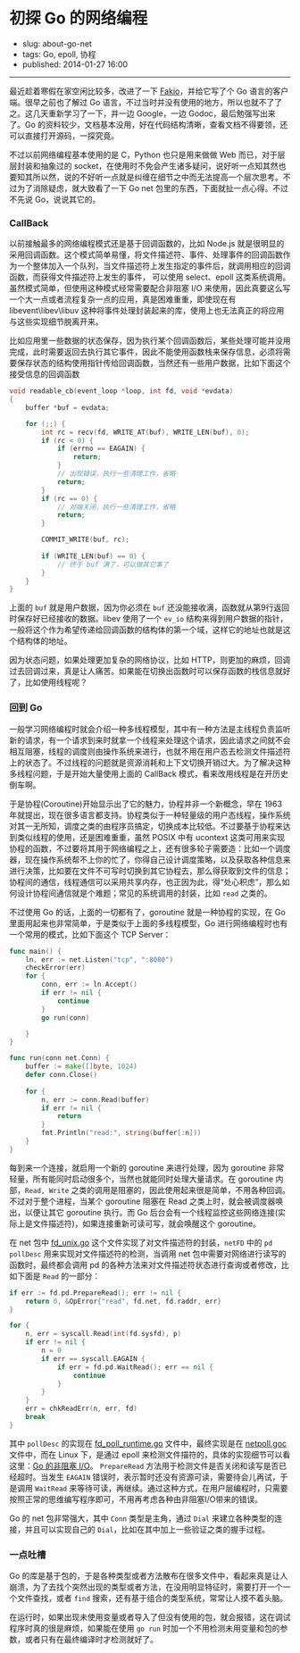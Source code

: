 # 初探 Go 的网络编程

- slug: about-go-net
- tags: Go, epoll, 协程 
- published: 2014-01-27 16:00

-------------------------

最近趁着寒假在家空闲比较多，改进了一下 [Fakio][1]，并给它写了个 Go 语言的客户端。很早之前也了解过 Go 语言，不过当时并没有使用的地方，所以也就不了了之。这几天重新学习了一下，并一边 Google，一边 Godoc，最后勉强写出来了。Go 的资料较少，文档基本没用，好在代码结构清晰，查看文档不得要领，还可以直接打开源码，一探究竟。

不过以前网络编程基本使用的是 C，Python 也只是用来做做 Web 而已，对于层层封装和抽象过的 socket，在使用时不免会产生诸多疑问，说好听一点知其然也要知其所以然，说的不好听一点就是纠缠在细节之中而无法提高一个层次思考。不过为了消除疑虑，就大致看了一下 Go net 包里的东西，下面就扯一点心得。不过不先说 Go，说说其它的。

### CallBack

以前接触最多的网络编程模式还是基于回调函数的，比如 Node.js 就是很明显的采用回调函数。这个模式简单易懂，将文件描述符、事件、处理事件的回调函数作为一个整体加入一个队列，当文件描述符上发生指定的事件后，就调用相应的回调函数，而获得文件描述符上发生的事件， 可以使用 select、epoll 这类系统调用。虽然模式简单，但使用这种模式经常需要配合非阻塞 I/O 来使用，因此真要这么写一个大一点或者流程复杂一点的应用，真是困难重重，即使现在有 libevent\libev\libuv 这种将事件处理封装起来的库，使用上也无法真正的将应用与这些实现细节脱离开来。

比如应用里一些数据的状态保存，因为执行某个回调函数后，某些处理可能并没用完成，此时需要返回去执行其它事件，因此不能使用函数栈来保存信息，必须将需要保存状态的结构使用指针传给回调函数，当然还有一些用户数据，比如下面这个接受信息的回调函数

```c
void readable_cb(event_loop *loop, int fd, void *evdata)
{
    buffer *buf = evdata;

    for (;;) {
        int rc = recv(fd, WRITE_AT(buf), WRITE_LEN(buf), 0);
        if (rc < 0) {
            if (errno == EAGAIN) {
                return;
            }
            // 出现错误，执行一些清理工作，省略
            return;
        }
        if (rc == 0) {
            // 对端关闭，执行一些清理工作，省略
            return;
        }

        COMMIT_WRITE(buf, rc);
    
        if (WRITE_LEN(buf) == 0) {
            // 终于 buf 满了，可以做其它事了
        }
    }
}
```

上面的 `buf` 就是用户数据，因为你必须在 `buf` 还没能接收满，函数就从第9行返回时保存好已经接收的数据。libev 使用了一个 `ev_io` 结构来得到用户数据的指针，一般将这个作为希望传递给回调函数的结构体的第一个域，这样它的地址也就是这个结构体的地址。

因为状态问题，如果处理更加复杂的网络协议，比如 HTTP，则更加的麻烦，回调过去回调过来，真是让人痛苦。如果能在切换出函数时可以保存函数的栈信息就好了，比如使用线程呢？

### 回到 Go

一般学习网络编程时就会介绍一种多线程模型，其中有一种方法是主线程负责监听新的请求，有一个请求到来时就拿一个线程来处理这个请求，因此请求之间就不会相互阻塞，线程的调度则由操作系统来进行，也就不用在用户态去检测文件描述符上的状态了。不过线程的问题就是资源消耗和上下文切换开销过大。为了解决这种多线程问题，于是开始大量使用上面的 CallBack 模式，看来改用线程是在开历史倒车啊。

于是协程(Coroutine)开始显示出了它的魅力，协程并非一个新概念，早在 1963 年就提出，现在很多语言都支持。协程类似于一种轻量级的用户态线程，操作系统对其一无所知，调度之类的由程序员搞定，切换成本比较低。不过要基于协程来达到类似线程的使用，还是困难重重，虽然 POSIX 中有 ucontext 这类可用来实现协程的函数，不过要将其用于网络编程之上，还有很多轮子需要造：比如一个调度器，现在操作系统帮不上你的忙了，你得自己设计调度策略，以及获取各种信息来进行决策，比如要在文件不可写时切换到其它协程去，那么得获取到文件的信息；协程间的通信，线程通信可以采用共享内存，也正因为此，得“处心积虑”，那么如何设计协程间通信就是个难题；常见的系统调用的封装，比如 `read` 之类的。

不过使用 Go 的话，上面的一切都有了，goroutine 就是一种协程的实现，在 Go 里面用起来也非常简单，于是类似于上面的多线程模型，Go 进行网络编程时也有一个常用的模式，比如下面这个 TCP Server：

```go
func main() {
    ln, err := net.Listen("tcp", ":8080")
    checkError(err)
    for {
        conn, err := ln.Accept()
        if err != nil {
            continue
        }
        go run(conn)

    }
}

func run(conn net.Conn) {
    buffer := make([]byte, 1024)
    defer conn.Close()
    
    for {
        n, err := conn.Read(buffer)
        if err != nil {
            return
        }
        fmt.Println("read:", string(buffer[:n]))
    }
}
```

每到来一个连接，就启用一个新的 goroutine 来进行处理，因为 goroutine 非常轻量，所有能同时启动很多个，当然也就能同时处理大量请求。在 goroutine 内部，`Read, Write` 之类的调用是阻塞的，因此使用起来很是简单，不用各种回调。不过对于整个进程，当某个 goroutine 阻塞在 Read 之类上时，就会被调度器唤出，以便让其它 goroutine 执行。而 Go 后台会有一个线程监控这些网络连接(实际上是文件描述符)，如果连接重新可读可写，就会唤醒这个 goroutine。

在 net 包中 [fd_unix.go][2] 这个文件实现了对文件描述符的封装，`netFD` 中的 `pd pollDesc` 用来实现对文件描述符的检测，当调用 net 包中需要对网络进行读写的函数时，最终都会调用 pd 的各种方法来对文件描述符状态进行查询或者修改，比如下面是 `Read` 的一部分：

```go
if err := fd.pd.PrepareRead(); err != nil {
	return 0, &OpError{"read", fd.net, fd.raddr, err}
}

for {
	n, err = syscall.Read(int(fd.sysfd), p)
	if err != nil {
		n = 0
		if err == syscall.EAGAIN {
			if err = fd.pd.WaitRead(); err == nil {
				continue
			}
		}
	}
	err = chkReadErr(n, err, fd)
	break
}
```

其中 `pollDesc` 的实现在 [fd\_poll\_runtime.go][3] 文件中，最终实现是在 [netpoll.goc][4] 文件中，而在 Linux 下，是通过 epoll 来检测文件描符的，具体的实现细节可以看这里：[Go 的非阻塞 I/O][5]。 `PrepareRead` 方法用于检测文件是否关闭和读写是否已经超时。当发生 `EAGAIN` 错误时，表示暂时还没有资源可读，需要待会儿再试，于是调用 `WaitRead` 来等待可读，再继续。通过这种方式，在用户层编程时，只需要按照正常的思维编写程序即可，不用再考虑各种由非阻塞I/O带来的错误。


Go 的 net 包非常强大，其中 `Conn` 类型是主角，通过 `Dial` 来建立各种类型的连接，并且可以实现自己的 `Dial`，比如在其中加上一些验证之类的握手过程。

### 一点吐槽

Go 的库是基于包的，于是各种类型或者方法散布在很多文件中，看起来真是让人崩溃，为了去找个突然出现的类型或者方法，在没用明显特征时，需要打开一个一个文件查找，或者 `find` 搜索，还有基于组合的类型系统，常常让人摸不着头脑。

在运行时，如果出现未使用变量或者导入了但没有使用的包，就会报错，这在调试程序时真的很是麻烦，如果能在使用 `go run` 时加一个不用检测未用变量和包的参数，或者只有在最终编译时才检测就好了。 

[1]: https://github.com/SerhoLiu/fakio
[2]: http://golang.org/src/pkg/net/fd_unix.go
[3]: http://golang.org/src/pkg/net/fd_poll_runtime.go
[4]: http://golang.org/src/pkg/runtime/netpoll.goc
[5]: https://github.com/tiancaiamao/go-internals/blob/master/ebook/08.1.md


